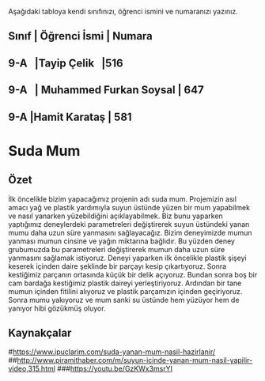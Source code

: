 

Aşağıdaki tabloya kendi sınıfınızı, öğrenci ismini ve numaranızı yazınız. 

Sınıf | Öğrenci İsmi  | Numara
------------------------------
9-A   |Tayip Çelik    |516
------------------------------
9-A   | Muhammed Furkan Soysal | 647
------------------------------
9-A  |Hamit Karataş | 581
------------------------------
#  Suda Mum
## Özet
İlk öncelikle bizim yapacağımız projenin adı suda mum. Projemizin asıl amacı yağ ve plastik yardımıyla suyun üstünde yüzen bir mum yapabilmek ve nasıl yanarken yüzebildiğini açıklayabilmek. Biz bunu yaparken yaptığımız deneylerdeki parametreleri değiştirerek suyun üstündeki yanan mumu daha uzun süre yanmasını sağlayacağız. Bizim deneyimizde mumun yanması mumun cinsine ve yağın miktarına bağlıdır. Bu yüzden deney grubumuzda bu parametreleri değiştirerek mumun daha uzun süre yanmasını sağlamak istiyoruz. Deneyi yaparken ilk öncelikle plastik şişeyi keserek içinden daire şeklinde bir parçayı kesip çıkartıyoruz. Sonra kestiğimiz parçanın ortasında küçük bir delik açıyoruz. Bundan sonra boş bir cam bardağa kestiğimiz plastik daireyi yerleştiriyoruz. Ardından bir tane mumun içinden fitilini alıyoruz ve plastik parçamızın içinden geçiriyoruz. Sonra mumu yakıyoruz ve mum sanki su üstünde hem yüzüyor hem de yanıyor hibi gözükmüş oluyor. 
## Kaynakçalar  
 #https://www.ipuclarim.com/suda-yanan-mum-nasil-hazirlanir/
 ##http://www.piramithaber.com/m/suyun-icinde-yanan-mum-nasil-yapilir-video,315.html
 ###https://youtu.be/GzKWx3msrYI
 



